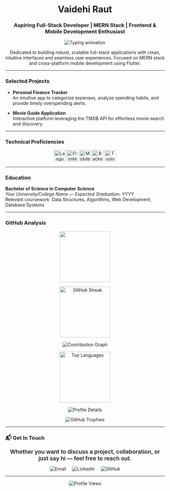 <h1 align="center">Vaidehi Raut</h1>
<h3 align="center">Aspiring Full-Stack Developer | MERN Stack | Frontend & Mobile Development Enthusiast</h3>

<p align="center">
  <img src="https://readme-typing-svg.demolab.com?font=Fira+Code&size=24&pause=1000&center=true&vCenter=true&width=480&lines=Building+Scalable+Web+Applications;Mastering+the+MERN+Stack;Focused+on+User-Centric+Design;Exploring+Cross-Platform+Mobile+Development" alt="Typing animation" />
</p>

<p align="center" style="max-width: 600px;">
  Dedicated to building robust, scalable full-stack applications with clean, intuitive interfaces and seamless user experiences. Focused on MERN stack and cross-platform mobile development using Flutter.
</p>

---

### Selected Projects

- **Personal Finance Tracker**  
  An intuitive app to categorize expenses, analyze spending habits, and provide timely overspending alerts.

- **Movie Guide Application**  
  Interactive platform leveraging the TMDB API for effortless movie search and discovery.

---

### Technical Proficiencies

<p align="center">
  <img alt="Languages" src="https://skillicons.dev/icons?i=c,cpp,java,python,js" height="36" />
  <img alt="Frontend" src="https://skillicons.dev/icons?i=html,css,react,tailwind,bootstrap" height="36" />
  <img alt="Mobile" src="https://skillicons.dev/icons?i=flutter" height="36" />
  <img alt="Backend" src="https://skillicons.dev/icons?i=nodejs,express,mongodb,mysql" height="36" />
  <img alt="Tools" src="https://skillicons.dev/icons?i=git,github,vscode,figma,canva" height="36" />
</p>

---

### Education

**Bachelor of Science in Computer Science**  
*Your University/College Name* — *Expected Graduation: YYYY*  
Relevant coursework: Data Structures, Algorithms, Web Development, Database Systems

---

### GitHub Analysis

<p align="center">
  <img src="https://github-readme-stats.vercel.app/api?username=vaidehi310705&show_icons=true&theme=vue-dark&hide_title=true&count_private=true&hide=prs" height="160" />
</p>

<p align="center">
  <img src="https://github-readme-streak-stats.herokuapp.com/?user=vaidehi310705&theme=vue-dark&hide_border=true" alt="GitHub Streak" height="160" />
</p>

<p align="center">
  <img src="https://activity-graph.herokuapp.com/graph?username=vaidehi310705&theme=react-dark&area=true" alt="Contribution Graph" />
</p>

<p align="center">
  <img src="https://github-readme-stats.vercel.app/api/top-langs/?username=vaidehi310705&layout=compact&theme=vue-dark" alt="Top Languages" height="160" />
</p>

<p align="center">
  <img src="https://github-profile-summary-cards.vercel.app/api/cards/profile-details?username=vaidehi310705&theme=vue" alt="Profile Details" />
</p>

<p align="center">
  <img src="https://github-profile-trophy.vercel.app/?username=vaidehi310705&theme=vue" alt="GitHub Trophies" />
</p>

---

### 📬 Get In Touch

<p align="center" style="font-size:1.1rem; font-weight:600; margin-bottom:10px;">
  Whether you want to discuss a project, collaboration, or just say hi — feel free to reach out.
</p>

<p align="center">
  <a href="mailto:vaidehiraut21@gmail.com" target="_blank" rel="noopener noreferrer" style="text-decoration:none; margin-right:15px;">
    <img src="https://img.shields.io/badge/Email-D14836?style=for-the-badge&logo=gmail&logoColor=white" alt="Email" />
  </a>
  <a href="https://linkedin.com/in/vaidehi-raut-9563052b9/" target="_blank" rel="noopener noreferrer" style="text-decoration:none; margin-right:15px;">
    <img src="https://img.shields.io/badge/LinkedIn-0A66C2?style=for-the-badge&logo=linkedin&logoColor=white" alt="LinkedIn" />
  </a>
  <a href="https://github.com/vaidehi310705" target="_blank" rel="noopener noreferrer" style="text-decoration:none;">
    <img src="https://img.shields.io/badge/GitHub-181717?style=for-the-badge&logo=github&logoColor=white" alt="GitHub" />
  </a>
</p>

---

<p align="center">
  <img src="https://komarev.com/ghpvc/?username=vaidehi310705&style=flat-square&color=blue" alt="Profile Views" />
</p>
